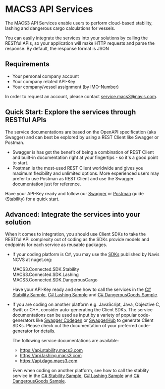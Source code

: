 # MACS3 API Services

The MACS3 API Services enable users to perform cloud-based stability, lashing and dangerous cargo calculations for vessels.

You can easily integrate the services into your solutions by calling the RESTful APIs, so your application will make HTTP requests and parse the response. By default, the response format is JSON

## Requirements

* Your personal company account
* Your company related API-Key
* Your company/vessel assignment (by IMO-Number)

In order to request an account, please contact [service.macs3@navis.com](mailto:service.macs3@navis.com).

## Quick Start: Explore the services through RESTful APIs

The service documentations are based on the OpenAPI specification (aka Swagger) and can best be explored by using a REST Client like Swagger or Postman.

* Swagger is has got the benefit of being a combination of REST Client and built-in documentation right at your fingertips - so it's a good point to start.
* Postman is the most-used REST Client worldwide and gives you maximum flexibility and unlimited options. More experienced users may prefer to use Postman as REST Client and use the Swagger documentation just for reference.

Have your API-Key ready and follow our [Swagger](swagger.md) or [Postman](postman.md) guide (Stability) for a quick start.

## Advanced: Integrate the services into your solution

When it comes to integration, you should use Client SDKs to take the RESTful API complexity out of coding as the SDKs provide models and endpoints for each service as reusable packages. 
 
* If your coding platform is C#, you may use the [SDKs](https://www.nuget.org/packages?q=+MACS3.Connected) published by Navis NCVS at nuget.org:  

  MACS3.Connected.SDK.Stability  
  MACS3.Connected.SDK.Lashing  
  MACS3.Connected.SDK.DangerousCargo  
  
  Have your API-Key ready and see how to call the services in the [C# Stability Sample](csharp_stability.md), [C# Lashing Sample](csharp_lashing.md) and [C# DangerousGoods Sample](csharp_dago.md).

* If you are coding on another platform e.g. JavaScript, Java, Objective C, Swift or C++, consider auto-generating the Client SDKs. The service documentations can be used as input by a variety of popular code-generators like [Swagger Codegen](https://swagger.io/tools/swagger-codegen) or [SwaggerHub](https://swagger.io/tools/swaggerhub) to generate Client SDKs. Please check out the documentation of your preferred code-generator for details. 

  The following service documentations are available:
  * https://api.stability.macs3.com
  * https://api.lashing.macs3.com
  * https://api.dago.macs3.com

  Even when coding on another platform, see how to call the stablity service in the [C# Stability Sample](csharp_stability.md), [C# Lashing Sample](csharp_lashing.md) and [C# DangerousGoods Sample](csharp_dago.md).
